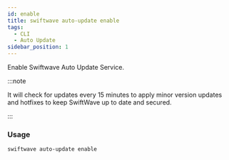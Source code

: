 ```yaml
---
id: enable
title: swiftwave auto-update enable
tags:
  - CLI
  - Auto Update
sidebar_position: 1
---
```


Enable Swiftwave Auto Update Service.

:::note

It will check for updates every 15 minutes to apply minor version updates and hotfixes to keep SwiftWave up to date and secured.

:::

### Usage

```
swiftwave auto-update enable
```
